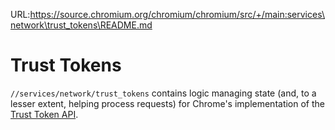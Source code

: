 URL:https://source.chromium.org/chromium/chromium/src/+/main:services\network\trust_tokens\README.md
# Trust Tokens

`//services/network/trust_tokens` contains logic managing state (and, to a lesser
extent, helping process requests) for Chrome's implementation of
the [Trust Token API](https://github.com/WICG/trust-token-api/).
